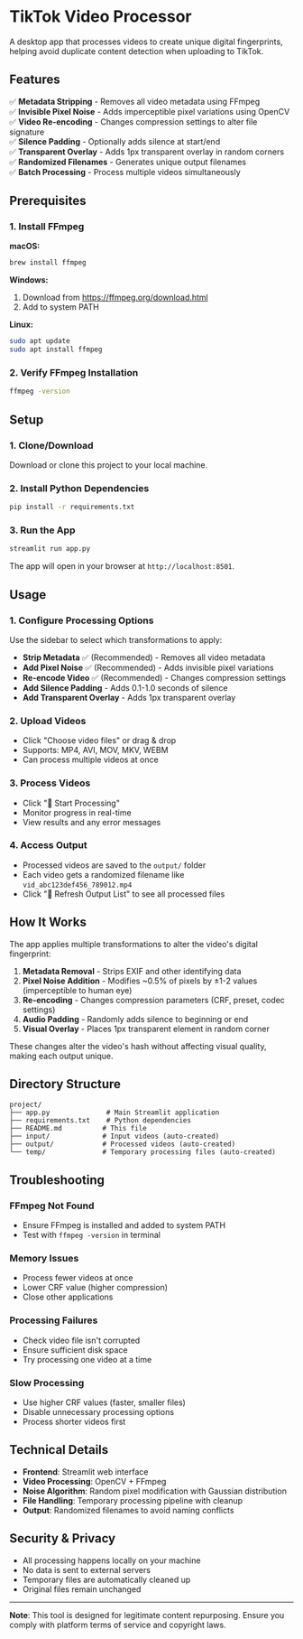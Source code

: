 # TikTok Video Processor

A desktop app that processes videos to create unique digital fingerprints, helping avoid duplicate content detection when uploading to TikTok.

## Features

✅ **Metadata Stripping** - Removes all video metadata using FFmpeg  
✅ **Invisible Pixel Noise** - Adds imperceptible pixel variations using OpenCV  
✅ **Video Re-encoding** - Changes compression settings to alter file signature  
✅ **Silence Padding** - Optionally adds silence at start/end  
✅ **Transparent Overlay** - Adds 1px transparent overlay in random corners  
✅ **Randomized Filenames** - Generates unique output filenames  
✅ **Batch Processing** - Process multiple videos simultaneously  

## Prerequisites

### 1. Install FFmpeg

**macOS:**
```bash
brew install ffmpeg
```

**Windows:**
1. Download from https://ffmpeg.org/download.html
2. Add to system PATH

**Linux:**
```bash
sudo apt update
sudo apt install ffmpeg
```

### 2. Verify FFmpeg Installation
```bash
ffmpeg -version
```

## Setup

### 1. Clone/Download
Download or clone this project to your local machine.

### 2. Install Python Dependencies
```bash
pip install -r requirements.txt
```

### 3. Run the App
```bash
streamlit run app.py
```

The app will open in your browser at `http://localhost:8501`.

## Usage

### 1. Configure Processing Options
Use the sidebar to select which transformations to apply:

- **Strip Metadata** ✅ (Recommended) - Removes all video metadata
- **Add Pixel Noise** ✅ (Recommended) - Adds invisible pixel variations
- **Re-encode Video** ✅ (Recommended) - Changes compression settings
- **Add Silence Padding** - Adds 0.1-1.0 seconds of silence
- **Add Transparent Overlay** - Adds 1px transparent overlay

### 2. Upload Videos
- Click "Choose video files" or drag & drop
- Supports: MP4, AVI, MOV, MKV, WEBM
- Can process multiple videos at once

### 3. Process Videos
- Click "🚀 Start Processing"
- Monitor progress in real-time
- View results and any error messages

### 4. Access Output
- Processed videos are saved to the `output/` folder
- Each video gets a randomized filename like `vid_abc123def456_789012.mp4`
- Click "🔄 Refresh Output List" to see all processed files

## How It Works

The app applies multiple transformations to alter the video's digital fingerprint:

1. **Metadata Removal** - Strips EXIF and other identifying data
2. **Pixel Noise Addition** - Modifies ~0.5% of pixels by ±1-2 values (imperceptible to human eye)
3. **Re-encoding** - Changes compression parameters (CRF, preset, codec settings)
4. **Audio Padding** - Randomly adds silence to beginning or end
5. **Visual Overlay** - Places 1px transparent element in random corner

These changes alter the video's hash without affecting visual quality, making each output unique.

## Directory Structure

```
project/
├── app.py              # Main Streamlit application
├── requirements.txt    # Python dependencies
├── README.md          # This file
├── input/             # Input videos (auto-created)
├── output/            # Processed videos (auto-created)
└── temp/              # Temporary processing files (auto-created)
```

## Troubleshooting

### FFmpeg Not Found
- Ensure FFmpeg is installed and added to system PATH
- Test with `ffmpeg -version` in terminal

### Memory Issues
- Process fewer videos at once
- Lower CRF value (higher compression)
- Close other applications

### Processing Failures
- Check video file isn't corrupted
- Ensure sufficient disk space
- Try processing one video at a time

### Slow Processing
- Use higher CRF values (faster, smaller files)
- Disable unnecessary processing options
- Process shorter videos first

## Technical Details

- **Frontend**: Streamlit web interface
- **Video Processing**: OpenCV + FFmpeg
- **Noise Algorithm**: Random pixel modification with Gaussian distribution
- **File Handling**: Temporary processing pipeline with cleanup
- **Output**: Randomized filenames to avoid naming conflicts

## Security & Privacy

- All processing happens locally on your machine
- No data is sent to external servers
- Temporary files are automatically cleaned up
- Original files remain unchanged

---

**Note**: This tool is designed for legitimate content repurposing. Ensure you comply with platform terms of service and copyright laws. 